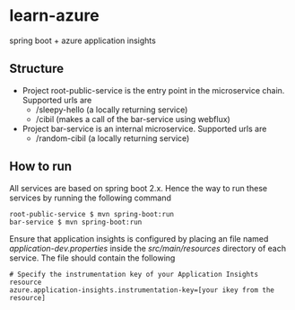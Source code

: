 # learn-azure

spring boot + azure application insights

## Structure

* Project root-public-service is the entry point in the microservice chain. Supported urls are
  * /sleepy-hello (a locally returning service)
  * /cibil (makes a call of the bar-service using webflux)
* Project bar-service is an internal microservice. Supported urls are
  * /random-cibil (a locally returning service)
  
## How to run
All services are based on spring boot 2.x. Hence the way to run these services by running the following
command
```
root-public-service $ mvn spring-boot:run
bar-service $ mvn spring-boot:run
```   

Ensure that application insights is configured by placing an file named *application-dev.properties* inside
the *src/main/resources* directory of each service. The file should contain the following
```
# Specify the instrumentation key of your Application Insights resource
azure.application-insights.instrumentation-key=[your ikey from the resource]
```

